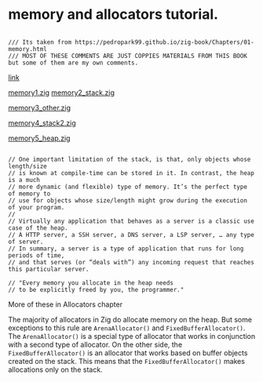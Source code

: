 # memory and allocators tutorial.
```zig

/// Its taken from https://pedropark99.github.io/zig-book/Chapters/01-memory.html
/// MOST OF THESE COMMENTS ARE JUST COPPIES MATERIALS FROM THIS BOOK but some of them are my own comments.
```
[link](https://pedropark99.github.io/zig-book/Chapters/01-memory.html)




[memory1.zig](memory1.zig)
[memory2_stack.zig](memory2_stack.zig)

[memory3_other.zig](memory3_other.zig)

[memory4_stack2.zig](memory4_stack2.zig)

[memory5_heap.zig](memory5_heap.zig)

```zig

// One important limitation of the stack, is that, only objects whose length/size
// is known at compile-time can be stored in it. In contrast, the heap is a much
// more dynamic (and flexible) type of memory. It’s the perfect type of memory to
// use for objects whose size/length might grow during the execution of your program.
//
// Virtually any application that behaves as a server is a classic use case of the heap.
// A HTTP server, a SSH server, a DNS server, a LSP server, … any type of server.
// In summary, a server is a type of application that runs for long periods of time,
// and that serves (or “deals with”) any incoming request that reaches this particular server.

// "Every memory you allocate in the heap needs
// to be explicitly freed by you, the programmer."
```
More of these in  Allocators chapter

The majority of allocators in Zig do allocate memory on the heap.
But some exceptions to this rule are `ArenaAllocator()` and `FixedBufferAllocator()`.
The `ArenaAllocator()` is a special type of allocator that works in conjunction with a second type of allocator.
On the other side, the `FixedBufferAllocator()` is an allocator that works based on buffer objects created on the stack.
This means that the `FixedBufferAllocator()` makes allocations only on the stack.
